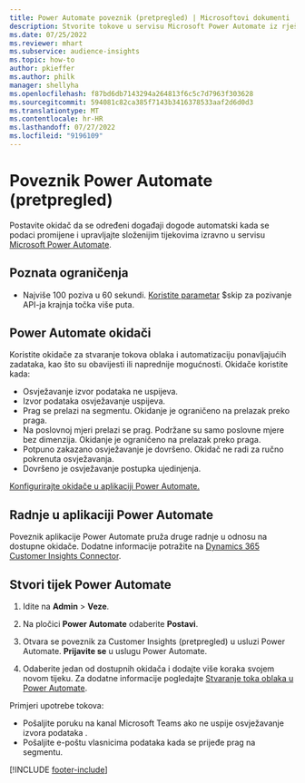 ```yaml
---
title: Power Automate poveznik (pretpregled) | Microsoftovi dokumenti
description: Stvorite tokove u servisu Microsoft Power Automate iz rješenja Dynamics 365 Customer Insights.
ms.date: 07/25/2022
ms.reviewer: mhart
ms.subservice: audience-insights
ms.topic: how-to
author: pkieffer
ms.author: philk
manager: shellyha
ms.openlocfilehash: f87bd6db7143294a264813f6c5c7d7963f303628
ms.sourcegitcommit: 594081c82ca385f7143b3416378533aaf2d6d0d3
ms.translationtype: MT
ms.contentlocale: hr-HR
ms.lasthandoff: 07/27/2022
ms.locfileid: "9196109"
---
```

# <a name="power-automate-connector-preview"></a>Poveznik Power Automate (pretpregled)

Postavite okidač da se određeni događaji dogode automatski kada se podaci promijene i upravljajte složenijim tijekovima izravno u servisu [Microsoft Power Automate](https://flow.microsoft.com/).

## <a name="known-limitations"></a>Poznata ograničenja

- Najviše 100 poziva u 60 sekundi. [Koristite parametar](/connectors/customerinsights/#get-items-from-an-entity) $skip za pozivanje API-ja krajnja točka više puta.

## <a name="power-automate-triggers"></a>Power Automate okidači

Koristite okidače za stvaranje tokova oblaka i automatizaciju ponavljajućih zadataka, kao što su obavijesti ili naprednije mogućnosti. Okidače koristite kada:

- Osvježavanje izvor podataka ne uspijeva.
- Izvor podataka osvježavanje uspijeva.
- Prag se prelazi na segmentu. Okidanje je ograničeno na prelazak preko praga.
- Na poslovnoj mjeri prelazi se prag. Podržane su samo poslovne mjere bez dimenzija. Okidanje je ograničeno na prelazak preko praga.
- Potpuno zakazano osvježavanje je dovršeno. Okidač ne radi za ručno pokrenuta osvježavanja.
- Dovršeno je osvježavanje postupka ujedinjenja.

[Konfigurirajte okidače u aplikaciji Power Automate.](https://flow.microsoft.com/connectors/shared_customerinsights/dynamics-365-customer-insights-connector/)

## <a name="power-automate-actions"></a>Radnje u aplikaciji Power Automate

Poveznik aplikacije Power Automate pruža druge radnje u odnosu na dostupne okidače. Dodatne informacije potražite na [Dynamics 365 Customer Insights Connector](/connectors/customerinsights/).

## <a name="create-a-power-automate-flow"></a>Stvori tijek Power Automate

1. Idite na **Admin** > **Veze**.

1. Na pločici **Power Automate** odaberite **Postavi**.

1. Otvara se poveznik za Customer Insights (pretpregled) u usluzi Power Automate. **Prijavite se** u uslugu Power Automate.

1. Odaberite jedan od dostupnih okidača i dodajte više koraka svojem novom tijeku. Za dodatne informacije pogledajte [Stvaranje toka oblaka u Power Automate](/power-automate/get-started-logic-flow).

Primjeri upotrebe tokova: 
- Pošaljite poruku na kanal Microsoft Teams ako ne uspije osvježavanje izvora podataka . 
- Pošaljite e-poštu vlasnicima podataka kada se prijeđe prag na segmentu.

[!INCLUDE [footer-include](includes/footer-banner.md)]
